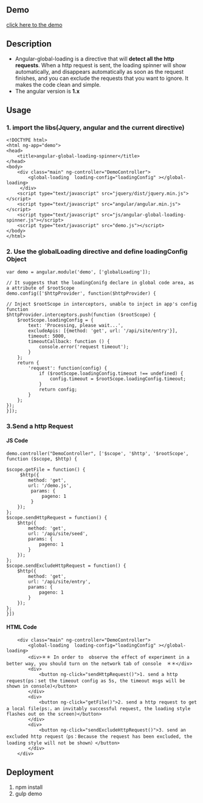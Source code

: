 ## Demo
[click here to the demo](http://jsrun.net/GhYKp/show)

## Description
+ Angular-global-loading is a directive that will **detect all the http requests**. When a http request is sent, the loading spinner will show automatically, and disappears automatically as soon as the request finishes, and you can exclude the requests that you want to ignore. It makes the code clean and simple.
+ The angular version is **1.x**

## Usage
### 1. import the libs(Jquery, angular and the current directive)
	<!DOCTYPE html>
	<html ng-app="demo">
    <head>
        <title>angular-global-loading-spinner</title>
    </head>
    <body>
        <div class="main" ng-controller="DemoController">
            <global-loading  loading-config="loadingConfig" ></global-loading>
         </div>
        <script type="text/javascript" src="jquery/dist/jquery.min.js"></script>
        <script type="text/javascript" src="angular/angular.min.js"></script>
        <script type="text/javascript" src="js/angular-global-loading-spinner.js"></script>
        <script type="text/javascript" src="demo.js"></script>
    </body>
    </html>

### 2. Use the globalLoading directive and define loadingConfig Object
    var demo = angular.module('demo', ['globalLoading']);

    // It suggests that the loadingConifg declare in global code area, as a attribute of $rootScope
    demo.config(['$httpProvider', function($httpProvider) {

    // Inject $rootScope in interceptors, unable to inject in app's config function
    $httpProvider.interceptors.push(function ($rootScope) {
        $rootScope.loadingConfig = {
            text: 'Processing, please wait...',
            excludeApis: [{method: 'get', url: '/api/site/entry'}],
            timeout: 5000,
            timeoutCallback: function () {
                console.error('request timeout');
            }
        };
        return {
            'request': function(config) {
                if ($rootScope.loadingConfig.timeout !== undefined) {
                    config.timeout = $rootScope.loadingConfig.timeout;
                }
                return config;
            }
        };
    });
    }]);

### 3.Send a http Request
#### JS Code
    demo.controller("DemoController", ['$scope', '$http', '$rootScope', function ($scope, $http) {

    $scope.getFile = function() {
         $http({
            method: 'get',
            url: '/demo.js',
             params: {
                 pageno: 1
             }
        });
    };
    $scope.sendHttpRequest = function() {
        $http({
            method: 'get',
            url: '/api/site/seed',
            params: {
                pageno: 1
            }
        });
    };
    $scope.sendExcludeHttpRequest = function() {
        $http({
            method: 'get',
            url: '/api/site/entry',
            params: {
                pageno: 1
            }
        });
    };
    }])
#### HTML Code

        <div class="main" ng-controller="DemoController">
            <global-loading  loading-config="loadingConfig" ></global-loading>
            <div>＊＊ In order to  observe the effect of experiment in a better way, you should turn on the network tab of console  ＊＊</div>
            <div>
                <button ng-click="sendHttpRequest()">1. send a http request(ps：set the timeout config as 5s, the timeout msgs will be shown in console)</button>
            </div>
            <div>
                <button ng-click="getFile()">2. send a http request to get a local file(ps:，an invitably successful request, the loading style flashes out on the screen)</button>
            </div>
            <div>
                <button ng-click="sendExcludeHttpRequest()">3. send an excluded http request（ps：Because the request has been excluded, the loading style will not be shown）</button>
            </div>
        </div>

## Deployment
1. npm install
2. gulp demo